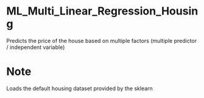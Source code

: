 # ML_Multi_Linear_Regression_Housing
Predicts the price of the house based on multiple factors (multiple predictor / independent variable)

# Note
Loads the default housing dataset provided by the sklearn

